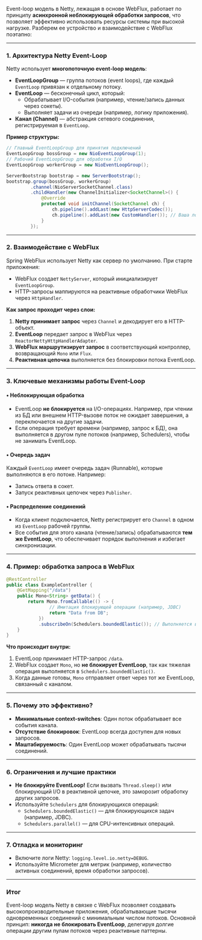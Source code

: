 Event-loop модель в Netty, лежащая в основе WebFlux, работает по принципу **асинхронной неблокирующей обработки запросов**, что позволяет эффективно использовать ресурсы системы при высокой нагрузке. Разберем ее устройство и взаимодействие с WebFlux поэтапно:

---

### 1. **Архитектура Netty Event-Loop**
Netty использует **многопоточную event-loop модель**:
- **EventLoopGroup** — группа потоков (event loops), где каждый `EventLoop` привязан к отдельному потоку.
- **EventLoop** — бесконечный цикл, который:
    - Обрабатывает I/O-события (например, чтение/запись данных через сокеты).
    - Выполняет задачи из очереди (например, логику приложения).
- **Канал (Channel)** — абстракция сетевого соединения, регистрируемая в `EventLoop`.

**Пример структуры:**
```java
// Главный EventLoopGroup для принятия подключений
EventLoopGroup bossGroup = new NioEventLoopGroup(1); 
// Рабочий EventLoopGroup для обработки I/O
EventLoopGroup workerGroup = new NioEventLoopGroup(); 

ServerBootstrap bootstrap = new ServerBootstrap();
bootstrap.group(bossGroup, workerGroup)
         .channel(NioServerSocketChannel.class)
         .childHandler(new ChannelInitializer<SocketChannel>() {
             @Override
             protected void initChannel(SocketChannel ch) {
                 ch.pipeline().addLast(new HttpServerCodec());
                 ch.pipeline().addLast(new CustomHandler()); // Ваша логика
             }
         });
```

---

### 2. **Взаимодействие с WebFlux**
Spring WebFlux использует Netty как сервер по умолчанию. При старте приложения:
- WebFlux создает `NettyServer`, который инициализирует `EventLoopGroup`.
- HTTP-запросы маппируются на реактивные обработчики WebFlux через `HttpHandler`.

**Как запрос проходит через слои:**
1. **Netty принимает запрос** через `Channel` и декодирует его в HTTP-объект.
2. **EventLoop** передает запрос в WebFlux через `ReactorNettyHttpHandlerAdapter`.
3. **WebFlux маршрутизирует запрос** в соответствующий контроллер, возвращающий `Mono` или `Flux`.
4. **Реактивная цепочка** выполняется без блокировки потока EventLoop.

---

### 3. **Ключевые механизмы работы Event-Loop**
#### • Неблокирующая обработка
- EventLoop **не блокируется** на I/O-операциях. Например, при чтении из БД или внешнем HTTP-вызове поток не ожидает завершения, а переключается на другие задачи.
- Если операция требует времени (например, запрос к БД), она выполняется в другом пуле потоков (например, Schedulers), чтобы не занимать EventLoop.

#### • Очередь задач
Каждый `EventLoop` имеет очередь задач (Runnable), которые выполняются в его потоке. Например:
- Запись ответа в сокет.
- Запуск реактивных цепочек через `Publisher`.

#### • Распределение соединений
- Когда клиент подключается, Netty регистрирует его `Channel` в одном из `EventLoop` рабочей группы.
- Все события для этого канала (чтение/запись) обрабатываются **тем же EventLoop**, что обеспечивает порядок выполнения и избегает синхронизации.

---

### 4. **Пример: обработка запроса в WebFlux**
```java
@RestController
public class ExampleController {
    @GetMapping("/data")
    public Mono<String> getData() {
        return Mono.fromCallable(() -> {
                // Имитация блокирующей операции (например, JDBC)
                return "Data from DB";
            })
            .subscribeOn(Schedulers.boundedElastic()); // Выполняется в отдельном потоке
    }
}
```
**Что происходит внутри:**
1. EventLoop принимает HTTP-запрос `/data`.
2. WebFlux создает `Mono`, но **не блокирует EventLoop**, так как тяжелая операция выполняется в `Schedulers.boundedElastic()`.
3. Когда данные готовы, `Mono` отправляет ответ через тот же EventLoop, связанный с каналом.

---

### 5. **Почему это эффективно?**
- **Минимальные context-switches**: Один поток обрабатывает все события канала.
- **Отсутствие блокировок**: EventLoop всегда доступен для новых запросов.
- **Маштабируемость**: Один EventLoop может обрабатывать тысячи соединений.

---

### 6. **Ограничения и лучшие практики**
- **Не блокируйте EventLoop!** Если вызвать `Thread.sleep()` или блокирующий I/O в реактивной цепочке, это заморозит обработку других запросов.
- Используйте `Schedulers` для блокирующихся операций:
    - `Schedulers.boundedElastic()` — для блокирующихся задач (например, JDBC).
    - `Schedulers.parallel()` — для CPU-интенсивных операций.

---

### 7. **Отладка и мониторинг**
- Включите логи Netty: `logging.level.io.netty=DEBUG`.
- Используйте Micrometer для метрик (например, количество активных соединений, время обработки запросов).

---

### Итог
Event-loop модель Netty в связке с WebFlux позволяет создавать высокопроизводительные приложения, обрабатывающие тысячи одновременных соединений с минимальным числом потоков. Основной принцип: **никогда не блокировать EventLoop**, делегируя долгие операции другим пулам потоков через реактивные паттерны.